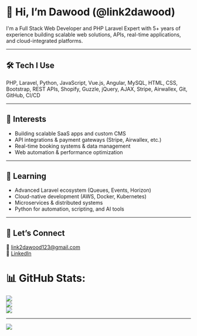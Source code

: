 # 👋 Hi, I’m Dawood (@link2dawood)

I'm a Full Stack Web Developer and PHP Laravel Expert with 5+ years of experience building scalable web solutions, APIs, real-time applications, and cloud-integrated platforms.

---

## 🛠️ Tech I Use

PHP, Laravel, Python, JavaScript, Vue.js, Angular, MySQL, HTML, CSS, Bootstrap, REST APIs, Shopify, Guzzle, jQuery, AJAX, Stripe, Airwallex, Git, GitHub, CI/CD

---

## 👀 Interests

- Building scalable SaaS apps and custom CMS
- API integrations & payment gateways (Stripe, Airwallex, etc.)
- Real-time booking systems & data management
- Web automation & performance optimization

---

## 🌱 Learning

- Advanced Laravel ecosystem (Queues, Events, Horizon)
- Cloud-native development (AWS, Docker, Kubernetes)
- Microservices & distributed systems
- Python for automation, scripting, and AI tools

---

## 🤝 Let’s Connect

📧 [link2dawood123@gmail.com](mailto:link2dawood123@gmail.com)  
🔗 [LinkedIn](https://www.linkedin.com/in/link2dawood)

# 📊 GitHub Stats:
![](https://github-readme-stats.vercel.app/api?username=link2dawood&theme=dark&hide_border=false&include_all_commits=true&count_private=true)<br/>
![](https://github-readme-streak-stats.herokuapp.com/?user=link2dawood&theme=dark&hide_border=false)<br/>
![](https://github-readme-stats.vercel.app/api/top-langs/?username=link2dawood&theme=dark&hide_border=false&include_all_commits=true&count_private=true&layout=compact)

---
[![](https://visitcount.itsvg.in/api?id=link2dawood&icon=0&color=0)](https://visitcount.itsvg.in)


